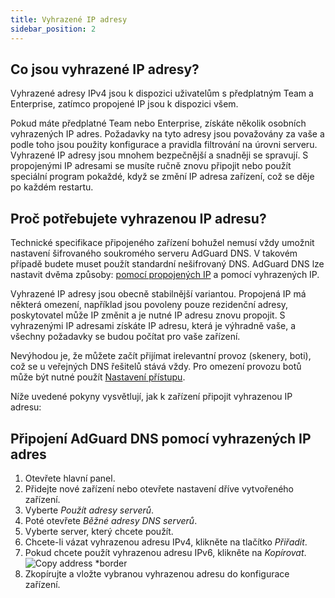 ```yaml
---
title: Vyhrazené IP adresy
sidebar_position: 2
---
```


## Co jsou vyhrazené IP adresy?

Vyhrazené adresy IPv4 jsou k dispozici uživatelům s předplatným Team a Enterprise, zatímco propojené IP jsou k dispozici všem.

Pokud máte předplatné Team nebo Enterprise, získáte několik osobních vyhrazených IP adres. Požadavky na tyto adresy jsou považovány za vaše a podle toho jsou použity konfigurace a pravidla filtrování na úrovni serveru. Vyhrazené IP adresy jsou mnohem bezpečnější a snadněji se spravují. S propojenými IP adresami se musíte ručně znovu připojit nebo použít speciální program pokaždé, když se změní IP adresa zařízení, což se děje po každém restartu.

## Proč potřebujete vyhrazenou IP adresu?

Technické specifikace připojeného zařízení bohužel nemusí vždy umožnit nastavení šifrovaného soukromého serveru AdGuard DNS. V takovém případě budete muset použít standardní nešifrovaný DNS. AdGuard DNS lze nastavit dvěma způsoby: [pomocí propojených IP](/private-dns/connect-devices/other-options/linked-ip.md) a pomocí vyhrazených IP.

Vyhrazené IP adresy jsou obecně stabilnější variantou. Propojená IP má některá omezení, například jsou povoleny pouze rezidenční adresy, poskytovatel může IP změnit a je nutné IP adresu znovu propojit. S vyhrazenými IP adresami získáte IP adresu, která je výhradně vaše, a všechny požadavky se budou počítat pro vaše zařízení.

Nevýhodou je, že můžete začít přijímat irelevantní provoz (skenery, boti), což se u veřejných DNS řešitelů stává vždy. Pro omezení provozu botů může být nutné použít [Nastavení přístupu](/private-dns/server-and-settings/access.md).

Níže uvedené pokyny vysvětlují, jak k zařízení připojit vyhrazenou IP adresu:

## Připojení AdGuard DNS pomocí vyhrazených IP adres

1. Otevřete hlavní panel.
2. Přidejte nové zařízení nebo otevřete nastavení dříve vytvořeného zařízení.
3. Vyberte _Použít adresy serverů_.
4. Poté otevřete _Běžné adresy DNS serverů_.
5. Vyberte server, který chcete použít.
6. Chcete-li vázat vyhrazenou adresu IPv4, klikněte na tlačítko _Přiřadit_.
7. Pokud chcete použít vyhrazenou adresu IPv6, klikněte na _Kopírovat_.
   ![Copy address \*border](https://cdn.adtidy.org/content/kb/dns/private/new_dns/connect/dedicated_step7.png)
8. Zkopírujte a vložte vybranou vyhrazenou adresu do konfigurace zařízení.
